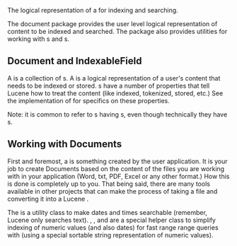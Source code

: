 ﻿
<!--
 Licensed to the Apache Software Foundation (ASF) under one or more
 contributor license agreements.  See the NOTICE file distributed with
 this work for additional information regarding copyright ownership.
 The ASF licenses this file to You under the Apache License, Version 2.0
 (the "License"); you may not use this file except in compliance with
 the License.  You may obtain a copy of the License at

     http://www.apache.org/licenses/LICENSE-2.0

 Unless required by applicable law or agreed to in writing, software
 distributed under the License is distributed on an "AS IS" BASIS,
 WITHOUT WARRANTIES OR CONDITIONS OF ANY KIND, either express or implied.
 See the License for the specific language governing permissions and
 limitations under the License.
-->

The logical representation of a [](xref:Lucene.Net.Documents.Document) for indexing and searching.

The document package provides the user level logical representation of content to be indexed and searched. The package also provides utilities for working with [](xref:Lucene.Net.Documents.Document)s and [](xref:Lucene.Net.Index.IndexableField)s.

## Document and IndexableField

A [](xref:Lucene.Net.Documents.Document) is a collection of [](xref:Lucene.Net.Index.IndexableField)s. A [](xref:Lucene.Net.Index.IndexableField) is a logical representation of a user's content that needs to be indexed or stored. [](xref:Lucene.Net.Index.IndexableField)s have a number of properties that tell Lucene how to treat the content (like indexed, tokenized, stored, etc.) See the [](xref:Lucene.Net.Documents.Field) implementation of [](xref:Lucene.Net.Index.IndexableField) for specifics on these properties. 

Note: it is common to refer to [](xref:Lucene.Net.Documents.Document)s having [](xref:Lucene.Net.Documents.Field)s, even though technically they have [](xref:Lucene.Net.Index.IndexableField)s.

## Working with Documents

First and foremost, a [](xref:Lucene.Net.Documents.Document) is something created by the user application. It is your job to create Documents based on the content of the files you are working with in your application (Word, txt, PDF, Excel or any other format.) How this is done is completely up to you. That being said, there are many tools available in other projects that can make the process of taking a file and converting it into a Lucene [](xref:Lucene.Net.Documents.Document). 

The [](xref:Lucene.Net.Documents.DateTools) is a utility class to make dates and times searchable (remember, Lucene only searches text). [](xref:Lucene.Net.Documents.IntField), [](xref:Lucene.Net.Documents.LongField), [](xref:Lucene.Net.Documents.FloatField) and [](xref:Lucene.Net.Documents.DoubleField) are a special helper class to simplify indexing of numeric values (and also dates) for fast range range queries with [](xref:Lucene.Net.Search.NumericRangeQuery) (using a special sortable string representation of numeric values).